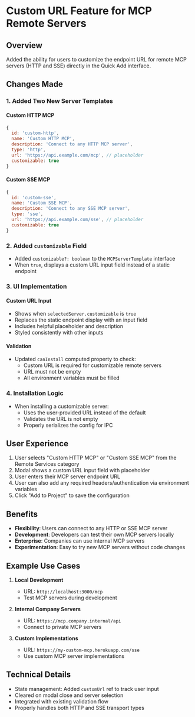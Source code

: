 # Custom URL Feature for MCP Remote Servers

## Overview

Added the ability for users to customize the endpoint URL for remote MCP servers (HTTP and SSE) directly in the Quick Add interface.

## Changes Made

### 1. Added Two New Server Templates

#### Custom HTTP MCP
```javascript
{
  id: 'custom-http',
  name: 'Custom HTTP MCP',
  description: 'Connect to any HTTP MCP server',
  type: 'http',
  url: 'https://api.example.com/mcp', // placeholder
  customizable: true
}
```

#### Custom SSE MCP
```javascript
{
  id: 'custom-sse',
  name: 'Custom SSE MCP',
  description: 'Connect to any SSE MCP server',
  type: 'sse',
  url: 'https://api.example.com/sse', // placeholder
  customizable: true
}
```

### 2. Added `customizable` Field

- Added `customizable?: boolean` to the `MCPServerTemplate` interface
- When `true`, displays a custom URL input field instead of a static endpoint

### 3. UI Implementation

#### Custom URL Input
- Shows when `selectedServer.customizable` is `true`
- Replaces the static endpoint display with an input field
- Includes helpful placeholder and description
- Styled consistently with other inputs

#### Validation
- Updated `canInstall` computed property to check:
  - Custom URL is required for customizable remote servers
  - URL must not be empty
  - All environment variables must be filled

### 4. Installation Logic

- When installing a customizable server:
  - Uses the user-provided URL instead of the default
  - Validates the URL is not empty
  - Properly serializes the config for IPC

## User Experience

1. User selects "Custom HTTP MCP" or "Custom SSE MCP" from the Remote Services category
2. Modal shows a custom URL input field with placeholder
3. User enters their MCP server endpoint URL
4. User can also add any required headers/authentication via environment variables
5. Click "Add to Project" to save the configuration

## Benefits

- **Flexibility**: Users can connect to any HTTP or SSE MCP server
- **Development**: Developers can test their own MCP servers locally
- **Enterprise**: Companies can use internal MCP servers
- **Experimentation**: Easy to try new MCP servers without code changes

## Example Use Cases

1. **Local Development**
   - URL: `http://localhost:3000/mcp`
   - Test MCP servers during development

2. **Internal Company Servers**
   - URL: `https://mcp.company.internal/api`
   - Connect to private MCP servers

3. **Custom Implementations**
   - URL: `https://my-custom-mcp.herokuapp.com/sse`
   - Use custom MCP server implementations

## Technical Details

- State management: Added `customUrl` ref to track user input
- Cleared on modal close and server selection
- Integrated with existing validation flow
- Properly handles both HTTP and SSE transport types